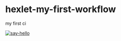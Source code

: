 # hexlet-my-first-workflow
my  first ci


[![say-hello](https://github.com/Bulgakoffka/hexlet-my-first-workflow/actions/workflows/main.yml/badge.svg)](https://github.com/Bulgakoffka/hexlet-my-first-workflow/actions/workflows/main.yml)
